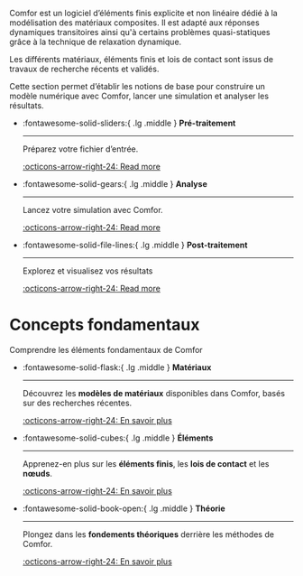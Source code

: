 Comfor est un logiciel d’éléments finis explicite et non linéaire dédié à la
modélisation des matériaux composites. Il est adapté aux réponses dynamiques
transitoires ainsi qu'à certains problèmes quasi-statiques grâce à la technique
de relaxation dynamique.

Les différents matériaux, éléments finis et lois de contact sont issus de
travaux de recherche récents et validés.

Cette section permet d’établir les notions de base pour construire un modèle
numérique avec Comfor, lancer une simulation et analyser les résultats.

<div class="grid cards" style="grid-template-columns: repeat(auto-fit, minmax(220px, 1fr))" markdown>

-   :fontawesome-solid-sliders:{ .lg .middle } __Pré-traitement__

    ---

    Préparez votre fichier d’entrée.

    [:octicons-arrow-right-24: Read more](preprocessing.md)

-   :fontawesome-solid-gears:{ .lg .middle } __Analyse__

    ---

    Lancez votre simulation avec Comfor.

    [:octicons-arrow-right-24: Read more](analysis.md)

-   :fontawesome-solid-file-lines:{ .lg .middle } __Post-traitement__

    ---

    Explorez et visualisez vos résultats

    [:octicons-arrow-right-24: Read more](postprocessing.md)

</div>

# **Concepts fondamentaux**

Comprendre les éléments fondamentaux de Comfor

<div class="grid cards" style="grid-template-columns: repeat(auto-fit, minmax(220px, 1fr))" markdown>

-   :fontawesome-solid-flask:{ .lg .middle } __Matériaux__

    ---

    Découvrez les **modèles de matériaux** disponibles dans Comfor, basés sur des recherches récentes.

    [:octicons-arrow-right-24: En savoir plus](materials.md)

-   :fontawesome-solid-cubes:{ .lg .middle } __Éléments__

    ---
    
    Apprenez-en plus sur les **éléments finis**, les **lois de contact** et les **nœuds**.
    
    [:octicons-arrow-right-24: En savoir plus](elements.md)

-   :fontawesome-solid-book-open:{ .lg .middle } __Théorie__
    
    ---
    
    Plongez dans les **fondements théoriques** derrière les méthodes de Comfor.
    
    [:octicons-arrow-right-24: En savoir plus](theory/theory_overview.md)

</div>


